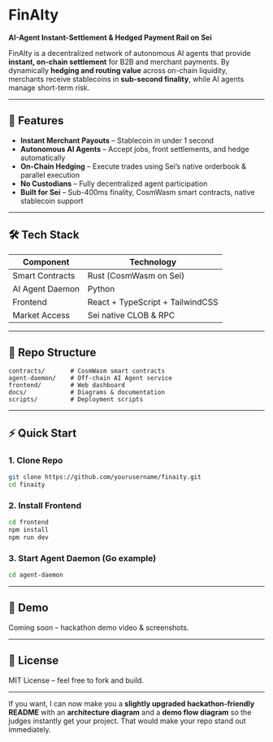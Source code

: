 # **FinAIty**

**AI-Agent Instant-Settlement & Hedged Payment Rail on Sei**

FinAIty is a decentralized network of autonomous AI agents that provide **instant, on-chain settlement** for B2B and merchant payments.
By dynamically **hedging and routing value** across on-chain liquidity, merchants receive stablecoins in **sub-second finality**, while AI agents manage short-term risk.

---

## 🚀 Features

* **Instant Merchant Payouts** – Stablecoin in under 1 second
* **Autonomous AI Agents** – Accept jobs, front settlements, and hedge automatically
* **On-Chain Hedging** – Execute trades using Sei’s native orderbook & parallel execution
* **No Custodians** – Fully decentralized agent participation
* **Built for Sei** – Sub-400ms finality, CosmWasm smart contracts, native stablecoin support

---

## 🛠 Tech Stack

| Component       | Technology                       |
| --------------- | -------------------------------- |
| Smart Contracts | Rust (CosmWasm on Sei)           |
| AI Agent Daemon | Python                           |
| Frontend        | React + TypeScript + TailwindCSS |
| Market Access   | Sei native CLOB & RPC            |

---

## 📂 Repo Structure

```
contracts/       # CosmWasm smart contracts
agent-daemon/    # Off-chain AI Agent service
frontend/        # Web dashboard
docs/            # Diagrams & documentation
scripts/         # Deployment scripts
```

---

## ⚡ Quick Start

### 1. Clone Repo

```bash
git clone https://github.com/yourusername/finaity.git
cd finaity
```

### 2. Install Frontend

```bash
cd frontend
npm install
npm run dev
```

### 3. Start Agent Daemon (Go example)

```bash
cd agent-daemon
```

---

## 📸 Demo

Coming soon – hackathon demo video & screenshots.

---

## 📜 License

MIT License – feel free to fork and build.

---

If you want, I can now make you a **slightly upgraded hackathon-friendly README** with an **architecture diagram** and a **demo flow diagram** so the judges instantly get your project. That would make your repo stand out immediately.
